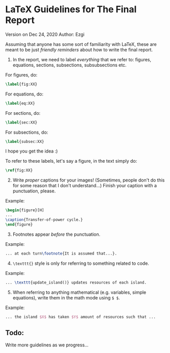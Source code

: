 # LaTeX Guidelines for The Final Report
Version on Dec 24, 2020 
Author: Ezgi

Assuming that anyone has some sort of familiarity with LaTeX, these are meant to be just *friendly reminders* about how to write the final report.

1. In the report, we need to label *everything* that we refer to: figures, equations, sections, subsections, subsubsections etc. 

For figures, do:
```tex
\label{fig:XX}
```
For equations, do:
```tex
\label{eq:XX}
```
For sections, do:
```tex
\label{sec:XX}
```
For subsections, do:
```tex
\label{subsec:XX}
```
I hope you get the idea :)

To refer to these labels, let's say a figure, in the text simply do:
```tex
\ref{fig:XX}
```

2. Write *proper* captions for your images! (Sometimes, people don't do this for some reason that I don't understand...)  Finish your caption with a punctuation, please.

Example:
```tex
\begin{figure}[H]
...
\caption{Transfer-of-power cycle.}
\end{figure}
```

3. Footnotes appear *before* the punctuation.

Example:
```tex
... at each turn\footnote{It is assumed that...}.
```

4. `\texttt{}` style is only for referring to something related to code.

Example:
```tex
... \texttt{update_island()} updates resources of each island.
```

5. When referring to anything mathematical (e.g. variables, simple equations), write them in the math mode using `$ $`.

Example:
```tex
... the island $X$ has taken $Y$ amount of resources such that ...
```


## Todo:
Write more guidelines as we progress...